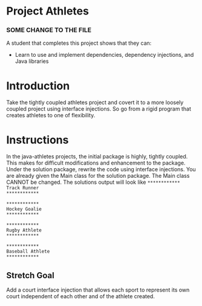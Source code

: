 # Project Athletes


### SOME CHANGE TO THE FILE

A student that completes this project shows that they can:

* Learn to use and implement dependencies, dependency injections, and Java libraries

# Introduction

Take the tightly coupled athletes project and covert it to a more loosely coupled project using interface injections. So go from a rigid program that creates athletes to one of flexibility.

# Instructions

In the java-athletes projects, the initial package is highly, tightly coupled. This makes for difficult modifications and enhancement to the package. Under the solution package, rewrite the code using interface injections. You are already given the Main class for the solution package. The Main class CANNOT be changed. The solutions output will look like
`************`  
`Track Runner`  
`************`  

`************`  
`Hockey Goalie`  
`************`  

`************`  
`Rugby Athlete`  
`************`  

`************`  
`Baseball Athlete`  
`************`  


## Stretch Goal

Add a court interface injection that allows each sport to represent its own court independent of each other and of the athlete created.
